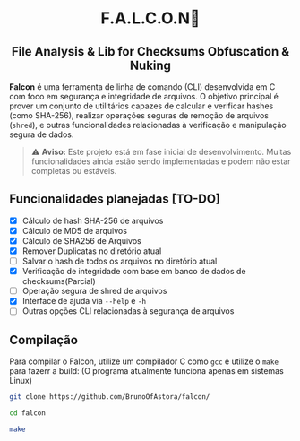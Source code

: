 <h1 align="center">F.A.L.C.O.N🦅</h1>
<h2 align="center"> File Analysis & Lib for Checksums Obfuscation & Nuking </h2>

**Falcon** é uma ferramenta de linha de comando (CLI) desenvolvida em C com foco em segurança e integridade de arquivos. O objetivo principal é prover um conjunto de utilitários capazes de calcular e verificar hashes (como SHA-256), realizar operações seguras de remoção de arquivos (`shred`), e outras funcionalidades relacionadas à verificação e manipulação segura de dados.

> ⚠️ **Aviso:** Este projeto está em fase inicial de desenvolvimento. Muitas funcionalidades ainda estão sendo implementadas e podem não estar completas ou estáveis.

## Funcionalidades planejadas [TO-DO]


- [X] Cálculo de hash SHA-256 de arquivos
- [X] Cálculo de MD5 de arquivos
- [x] Cálculo de SHA256 de Arquivos
- [x] Remover Duplicatas no diretório atual 
- [ ] Salvar o hash de todos os arquivos no diretório atual
- [X] Verificação de integridade com base em banco de dados de checksums(Parcial)
- [ ] Operação segura de shred de arquivos
- [X] Interface de ajuda via `--help` e `-h`
- [ ] Outras opções CLI relacionadas à segurança de arquivos

## Compilação

Para compilar o Falcon, utilize um compilador C como `gcc` e utilize o `make` para fazerr a build:
(O programa atualmente funciona apenas em sistemas Linux)

```bash
git clone https://github.com/BrunoOfAstora/falcon/

cd falcon

make

